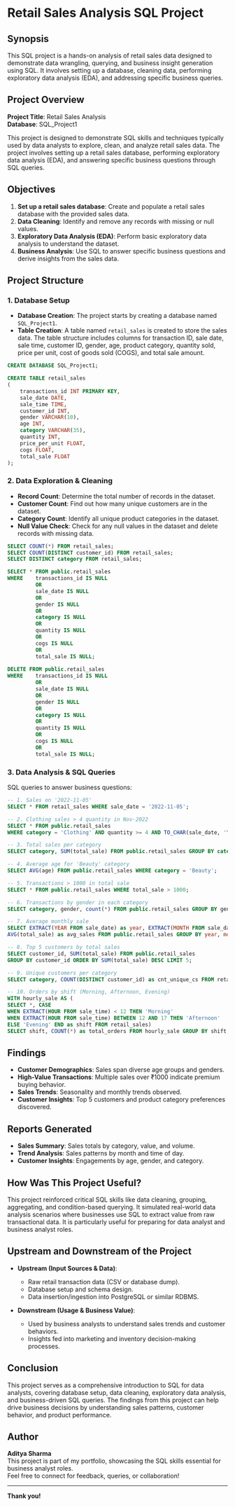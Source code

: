 # Retail Sales Analysis SQL Project

## Synopsis

This SQL project is a hands-on analysis of retail sales data designed to demonstrate data wrangling, querying, and business insight generation using SQL. It involves setting up a database, cleaning data, performing exploratory data analysis (EDA), and addressing specific business queries.

## Project Overview

**Project Title**: Retail Sales Analysis  
**Database**: SQL_Project1

This project is designed to demonstrate SQL skills and techniques typically used by data analysts to explore, clean, and analyze retail sales data. The project involves setting up a retail sales database, performing exploratory data analysis (EDA), and answering specific business questions through SQL queries. 

## Objectives

1. **Set up a retail sales database**: Create and populate a retail sales database with the provided sales data.
2. **Data Cleaning**: Identify and remove any records with missing or null values.
3. **Exploratory Data Analysis (EDA)**: Perform basic exploratory data analysis to understand the dataset.
4. **Business Analysis**: Use SQL to answer specific business questions and derive insights from the sales data.

## Project Structure

### 1. Database Setup

- **Database Creation**: The project starts by creating a database named `SQL_Project1`.
- **Table Creation**: A table named `retail_sales` is created to store the sales data. The table structure includes columns for transaction ID, sale date, sale time, customer ID, gender, age, product category, quantity sold, price per unit, cost of goods sold (COGS), and total sale amount.

```sql
CREATE DATABASE SQL_Project1;

CREATE TABLE retail_sales
(
    transactions_id INT PRIMARY KEY,
    sale_date DATE,	
    sale_time TIME,
    customer_id INT,	
    gender VARCHAR(10),
    age INT,
    category VARCHAR(35),
    quantity INT,
    price_per_unit FLOAT,	
    cogs FLOAT,
    total_sale FLOAT
);
```

### 2. Data Exploration & Cleaning

- **Record Count**: Determine the total number of records in the dataset.
- **Customer Count**: Find out how many unique customers are in the dataset.
- **Category Count**: Identify all unique product categories in the dataset.
- **Null Value Check**: Check for any null values in the dataset and delete records with missing data.

```sql
SELECT COUNT(*) FROM retail_sales;
SELECT COUNT(DISTINCT customer_id) FROM retail_sales;
SELECT DISTINCT category FROM retail_sales;

SELECT * FROM public.retail_sales
WHERE	 transactions_id IS NULL
 		 OR
		 sale_date IS NULL
		 OR
		 gender IS NULL
		 OR
		 category IS NULL
		 OR
		 quantity IS NULL
		 OR
		 cogs IS NULL
		 OR
		 total_sale IS NULL;
		 
DELETE FROM public.retail_sales
WHERE	 transactions_id IS NULL
 		 OR
		 sale_date IS NULL
		 OR
		 gender IS NULL
		 OR
		 category IS NULL
		 OR
		 quantity IS NULL
		 OR
		 cogs IS NULL
		 OR
		 total_sale IS NULL;
```

### 3. Data Analysis & SQL Queries

SQL queries to answer business questions:

```sql
-- 1. Sales on '2022-11-05'
SELECT * FROM retail_sales WHERE sale_date = '2022-11-05';

-- 2. Clothing sales > 4 quantity in Nov-2022
SELECT * FROM public.retail_sales
WHERE category = 'Clothing' AND quantity >= 4 AND TO_CHAR(sale_date, 'YYYY-MM') = '2022-11';

-- 3. Total sales per category
SELECT category, SUM(total_sale) FROM public.retail_sales GROUP BY category;

-- 4. Average age for 'Beauty' category
SELECT AVG(age) FROM public.retail_sales WHERE category = 'Beauty';

-- 5. Transactions > 1000 in total sale
SELECT * FROM public.retail_sales WHERE total_sale > 1000;

-- 6. Transactions by gender in each category
SELECT category, gender, count(*) FROM public.retail_sales GROUP BY gender, category;

-- 7. Average monthly sale
SELECT EXTRACT(YEAR FROM sale_date) as year, EXTRACT(MONTH FROM sale_date) as month,
AVG(total_sale) as avg_sales FROM public.retail_sales GROUP BY year, month ORDER BY year, month ASC;

-- 8. Top 5 customers by total sales
SELECT customer_id, SUM(total_sale) FROM public.retail_sales
GROUP BY customer_id ORDER BY SUM(total_sale) DESC LIMIT 5;

-- 9. Unique customers per category
SELECT category, COUNT(DISTINCT customer_id) as cnt_unique_cs FROM retail_sales GROUP BY category;

-- 10. Orders by shift (Morning, Afternoon, Evening)
WITH hourly_sale AS (
SELECT *, CASE
WHEN EXTRACT(HOUR FROM sale_time) < 12 THEN 'Morning'
WHEN EXTRACT(HOUR FROM sale_time) BETWEEN 12 AND 17 THEN 'Afternoon'
ELSE 'Evening' END as shift FROM retail_sales)
SELECT shift, COUNT(*) as total_orders FROM hourly_sale GROUP BY shift;
```

## Findings

- **Customer Demographics**: Sales span diverse age groups and genders.
- **High-Value Transactions**: Multiple sales over ₹1000 indicate premium buying behavior.
- **Sales Trends**: Seasonality and monthly trends observed.
- **Customer Insights**: Top 5 customers and product category preferences discovered.

## Reports Generated

- **Sales Summary**: Sales totals by category, value, and volume.
- **Trend Analysis**: Sales patterns by month and time of day.
- **Customer Insights**: Engagements by age, gender, and category.

## How Was This Project Useful?

This project reinforced critical SQL skills like data cleaning, grouping, aggregating, and condition-based querying. It simulated real-world data analysis scenarios where businesses use SQL to extract value from raw transactional data. It is particularly useful for preparing for data analyst and business analyst roles.

## Upstream and Downstream of the Project

- **Upstream (Input Sources & Data)**:
  - Raw retail transaction data (CSV or database dump).
  - Database setup and schema design.
  - Data insertion/ingestion into PostgreSQL or similar RDBMS.

- **Downstream (Usage & Business Value)**:
  - Used by business analysts to understand sales trends and customer behaviors.
  - Insights fed into marketing and inventory decision-making processes.

## Conclusion

This project serves as a comprehensive introduction to SQL for data analysts, covering database setup, data cleaning, exploratory data analysis, and business-driven SQL queries. The findings from this project can help drive business decisions by understanding sales patterns, customer behavior, and product performance.

## Author

**Aditya Sharma**  
This project is part of my portfolio, showcasing the SQL skills essential for business analyst roles.  
Feel free to connect for feedback, queries, or collaboration!

---

**Thank you!**
